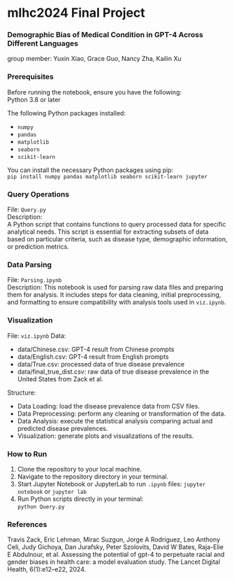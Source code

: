 # mlhc2024 Final Project
### Demographic Bias of Medical Condition in GPT-4 Across Different Languages
group member: Yuxin Xiao, Grace Guo, Nancy Zha, Kailin Xu

### Prerequisites

Before running the notebook, ensure you have the following:  
Python 3.8 or later  

The following Python packages installed:  
* `numpy`
* `pandas`
* `matplotlib`
* `seaborn`
* `scikit-learn`
  
You can install the necessary Python packages using pip:  
`pip install numpy pandas matplotlib seaborn scikit-learn jupyter`  

### Query Operations
File: `Query.py`  
Description:  
A Python script that contains functions to query processed data for specific analytical needs. This script is essential for extracting subsets of data based on particular criteria, such as disease type, demographic information, or prediction metrics.    

### Data Parsing
File: `Parsing.ipynb`  
Description:
This notebook is used for parsing raw data files and preparing them for analysis. It includes steps for data cleaning, initial preprocessing, and formatting to ensure compatibility with analysis tools used in `viz.ipynb`.

### Visualization
File: `viz.ipynb` 
Data:  
* data/Chinese.csv: GPT-4 result from Chinese prompts
* data/English.csv: GPT-4 result from English prompts
* data/True.csv: processed data of true disease prevalence   
* data/final_true_dist.csv: raw data of true disease prevalence in the United States from Zack et al. 

Structure: 
* Data Loading: load the disease prevalence data from CSV files.
* Data Preprocessing: perform any cleaning or transformation of the data.
* Data Analysis: execute the statistical analysis comparing actual and predicted disease prevalences.  
* Visualization: generate plots and visualizations of the results.

### How to Run
1. Clone the repository to your local machine.  
2. Navigate to the repository directory in your terminal.  
3. Start Jupyter Notebook or JupyterLab to run `.ipynb` files:
`jupyter notebook` or `jupyter lab`  
4. Run Python scripts directly in your terminal:  
`python Query.py`  

### References
Travis Zack, Eric Lehman, Mirac Suzgun, Jorge A Rodriguez, Leo Anthony Celi, Judy Gichoya,
Dan Jurafsky, Peter Szolovits, David W Bates, Raja-Elie E Abdulnour, et al. Assessing the
potential of gpt-4 to perpetuate racial and gender biases in health care: a model evaluation study.
The Lancet Digital Health, 6(1):e12–e22, 2024.

